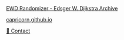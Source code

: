 [EWD Randomizer - Edsger W. Dijkstra Archive](http://goatfish.lol/random)

[capricorn.github.io](https://capricorn.github.io)

[📧 Contact](mailto:collinplmr+hello@gmail.com)
